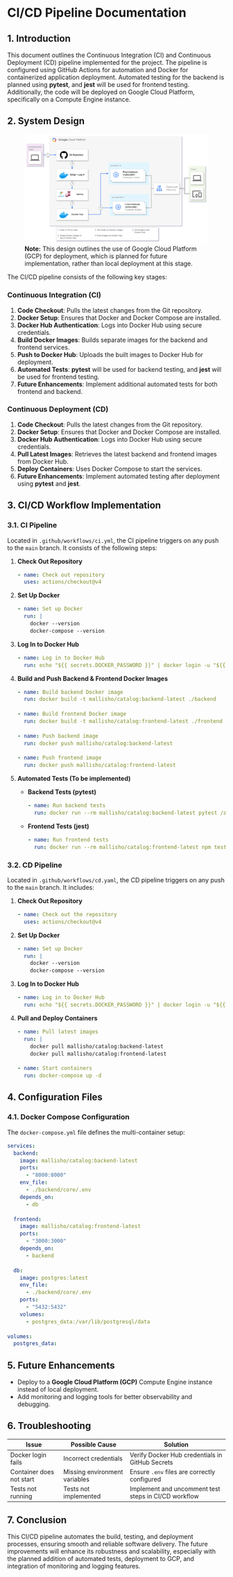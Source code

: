 # **CI/CD Pipeline Documentation**

## **1. Introduction**
This document outlines the Continuous Integration (CI) and Continuous Deployment (CD) pipeline implemented for the project. The pipeline is configured using GitHub Actions for automation and Docker for containerized application deployment. Automated testing for the backend is planned using **pytest**, and **jest** will be used for frontend testing. Additionally, the code will be deployed on Google Cloud Platform, specifically on a Compute Engine instance.

## **2. System Design**
<figure>
  <img src="sys-design.png" alt="System Design Diagram">
  <figcaption><strong>Note:</strong> This design outlines the use of Google Cloud Platform (GCP) for deployment, which is planned for future implementation, rather than local deployment at this stage.</figcaption>
</figure>
The CI/CD pipeline consists of the following key stages:

### **Continuous Integration (CI)**
1. **Code Checkout**: Pulls the latest changes from the Git repository.
2. **Docker Setup**: Ensures that Docker and Docker Compose are installed.
3. **Docker Hub Authentication**: Logs into Docker Hub using secure credentials.
4. **Build Docker Images**: Builds separate images for the backend and frontend services.
5. **Push to Docker Hub**: Uploads the built images to Docker Hub for deployment.
6. **Automated Tests**: **pytest** will be used for backend testing, and **jest** will be used for frontend testing.
7. **Future Enhancements**: Implement additional automated tests for both frontend and backend.

### **Continuous Deployment (CD)**
1. **Code Checkout**: Pulls the latest changes from the Git repository.
2. **Docker Setup**: Ensures that Docker and Docker Compose are installed.
3. **Docker Hub Authentication**: Logs into Docker Hub using secure credentials.
4. **Pull Latest Images**: Retrieves the latest backend and frontend images from Docker Hub.
5. **Deploy Containers**: Uses Docker Compose to start the services.
6. **Future Enhancements**: Implement automated testing after deployment using **pytest** and **jest**.

## **3. CI/CD Workflow Implementation**

### **3.1. CI Pipeline**
Located in `.github/workflows/ci.yml`, the CI pipeline triggers on any push to the `main` branch. It consists of the following steps:

1. **Check Out Repository**
   ```yaml
   - name: Check out repository
     uses: actions/checkout@v4
   ```

2. **Set Up Docker**
   ```yaml
   - name: Set up Docker
     run: |
       docker --version
       docker-compose --version
   ```

3. **Log In to Docker Hub**
   ```yaml
   - name: Log in to Docker Hub
     run: echo "${{ secrets.DOCKER_PASSWORD }}" | docker login -u "${{ secrets.DOCKER_USERNAME }}" --password-stdin
   ```

4. **Build and Push Backend & Frontend Docker Images**
   ```yaml
   - name: Build backend Docker image
     run: docker build -t mallisho/catalog:backend-latest ./backend
     
   - name: Build frontend Docker image
     run: docker build -t mallisho/catalog:frontend-latest ./frontend
     
   - name: Push backend image
     run: docker push mallisho/catalog:backend-latest
     
   - name: Push frontend image
     run: docker push mallisho/catalog:frontend-latest
   ```

5. **Automated Tests (To be implemented)**
   - **Backend Tests (pytest)**
     ```yaml
     - name: Run backend tests
       run: docker run --rm mallisho/catalog:backend-latest pytest /app/tests
     ```

   - **Frontend Tests (jest)**
     ```yaml
     - name: Run frontend tests
       run: docker run --rm mallisho/catalog:frontend-latest npm test
     ```

### **3.2. CD Pipeline**
Located in `.github/workflows/cd.yaml`, the CD pipeline triggers on any push to the `main` branch. It includes:

1. **Check Out Repository**
   ```yaml
   - name: Check out the repository
     uses: actions/checkout@v4
   ```

2. **Set Up Docker**
   ```yaml
   - name: Set up Docker
     run: |
       docker --version
       docker-compose --version
   ```

3. **Log In to Docker Hub**
   ```yaml
   - name: Log in to Docker Hub
     run: echo "${{ secrets.DOCKER_PASSWORD }}" | docker login -u "${{ secrets.DOCKER_USERNAME }}" --password-stdin
   ```

4. **Pull and Deploy Containers**
   ```yaml
   - name: Pull latest images
     run: |
       docker pull mallisho/catalog:backend-latest
       docker pull mallisho/catalog:frontend-latest
     
   - name: Start containers
     run: docker-compose up -d
   ```

## **4. Configuration Files**

### **4.1. Docker Compose Configuration**
The `docker-compose.yml` file defines the multi-container setup:

```yaml
services:
  backend:
    image: mallisho/catalog:backend-latest
    ports:
      - "8000:8000"
    env_file:
      - ./backend/core/.env
    depends_on:
      - db

  frontend:
    image: mallisho/catalog:frontend-latest
    ports:
      - "3000:3000"
    depends_on:
      - backend

  db:
    image: postgres:latest
    env_file:
      - ./backend/core/.env
    ports:
      - "5432:5432"
    volumes:
      - postgres_data:/var/lib/postgresql/data

volumes:
  postgres_data:
```

## **5. Future Enhancements**
- Deploy to a **Google Cloud Platform (GCP)** Compute Engine instance instead of local deployment.
- Add monitoring and logging tools for better observability and debugging.

## **6. Troubleshooting**
| Issue | Possible Cause | Solution |
|-------|---------------|----------|
| Docker login fails | Incorrect credentials | Verify Docker Hub credentials in GitHub Secrets |
| Container does not start | Missing environment variables | Ensure `.env` files are correctly configured |
| Tests not running | Tests not implemented | Implement and uncomment test steps in CI/CD workflow |

## **7. Conclusion**
This CI/CD pipeline automates the build, testing, and deployment processes, ensuring smooth and reliable software delivery. The future improvements will enhance its robustness and scalability, especially with the planned addition of automated tests, deployment to GCP, and integration of monitoring and logging features.
